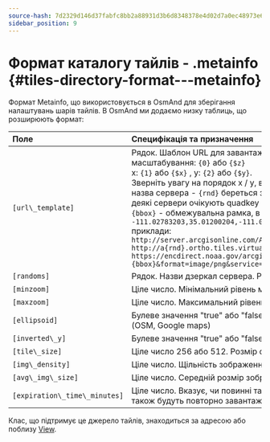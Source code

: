 ```yaml
---
source-hash: 7d2329d146d37fabfc8bb2a88931d3b6d8348378e4d02d7a0ec48973e6660cea
sidebar_position: 9
---
```


# Формат каталогу тайлів - .metainfo {#tiles-directory-format---metainfo}

Формат Metainfo, що використовується в OsmAnd для зберігання налаштувань шарів тайлів. В OsmAnd ми додаємо низку таблиць, що розширюють формат:


| Поле | Специфікація та призначення| 
| :---- | :---------------| 
| `[url\_template]` | Рядок. Шаблон URL для завантаження тайлів з:<br /> масштабування: `{0}` або `{$z}`<br /> x: `{1}` або `{$x}` , y: `{2}` або `{$y}`.<br />  Зверніть увагу на порядок x / y, він може відрізнятися в URL<br />назва сервера - `{rnd}` береться з [randoms]<br />деякі сервери очікують quadkey - `{q}`, який слід використовувати замість XYZ<br />`{bbox}` - обмежувальна рамка, в градусах, у форматі minLongitude,minLatitude,maxLongitude,maxLatitude, наприклад `-111.02783203,35.01200204,-111.00585938,35.02999637`<br />приклади:<br />`http://server.arcgisonline.com/ArcGIS/rest/services/World_Imagery/MapServer/tile/{$z}/{$y}/{$x}`<br />`http://a{rnd}.ortho.tiles.virtualearth.net/tiles/a{q}.jpeg?g=700`<br />`https://encdirect.noaa.gov/arcgis/services/encdirect/enc_harbour/MapServer/WmsServer?bbox={bbox}&format=image/png&service=WMS&version=1.1.1&request=GetMap&srs=EPSG:4326&width=256&height=256&layers=0,6,11&map=&styles=` | 
| `[randoms]` | Рядок. Назви дзеркал сервера. Розділені комами. Одне з цих значень випадковим чином замінить заповнювач `{rdn}` у полі "url".| 
| `[minzoom]` | Ціле число. Мінімальний рівень масштабування. У звичайному форматі (OSM, Google maps).| 
| `[maxzoom]` | Ціле число. Максимальний рівень масштабування. У звичайному форматі (OSM, Google maps).| 
| `[ellipsoid]` | Булеве значення "true" або "false". True для еліптичної Меркатора (тайли Яндекса). False для звичайної сферичної веб-Меркатора (OSM, Google maps)| 
| `[inverted\_y]` | Булеве значення "true" або "false". True для інвертованого номера тайла Y (тайли Nakarte.me).| 
| `[tile\_size]` | Ціле число 256 або 512. Розмір сторони завантажуваного тайла в пікселях.| 
| `[img\_density]` | Ціле число. Щільність зображення тайла.| 
| `[avg\_img\_size]` | Ціле число. Середній розмір зображення тайла.| 
| `[expiration\_time\_minutes]` | Ціле число. Вказує, чи повинні тайли закінчуватися після заданої кількості хвилин. Вони все одно будуть відображатися, але також будуть повторно завантажені.| 

Клас, що підтримує це джерело тайлів, знаходиться за адресою або поблизу [View](https://github.com/osmandapp/Osmand/blob/master/OsmAnd-java/src/main/java/net/osmand/map/TileSourceManager.java#L28).